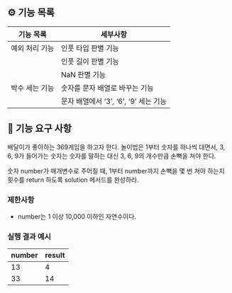 ## ⚙️ 기능 목록

| 기능 목록      | 세부사항                              |
| -------------- | ------------------------------------- |
| 예외 처리 기능 | 인풋 타입 판별 기능                   |
|                | 인풋 길이 판별 기능                   |
|                | NaN 판별 기능                         |
| 박수 세는 기능 | 숫자를 문자 배열로 바꾸는 기능        |
|                | 문자 배열에서 ‘3’, ‘6’, ‘9’ 세는 기능 |

## 🚀 기능 요구 사항

배달이가 좋아하는 369게임을 하고자 한다. 놀이법은 1부터 숫자를 하나씩 대면서, 3, 6, 9가 들어가는 숫자는 숫자를 말하는 대신 3, 6, 9의 개수만큼 손뼉을 쳐야 한다.

숫자 number가 매개변수로 주어질 때, 1부터 number까지 손뼉을 몇 번 쳐야 하는지 횟수를 return 하도록 solution 메서드를 완성하라.

### 제한사항

- number는 1 이상 10,000 이하인 자연수이다.

### 실행 결과 예시

| number | result |
| ------ | ------ |
| 13     | 4      |
| 33     | 14     |
